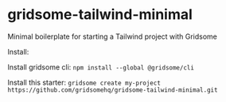 # gridsome-tailwind-minimal
Minimal boilerplate for starting a Tailwind project with Gridsome

Install:

Install gridsome cli:
`npm install --global @gridsome/cli`

Install this starter:
`gridsome create my-project https://github.com/gridsomehq/gridsome-tailwind-minimal.git` 
